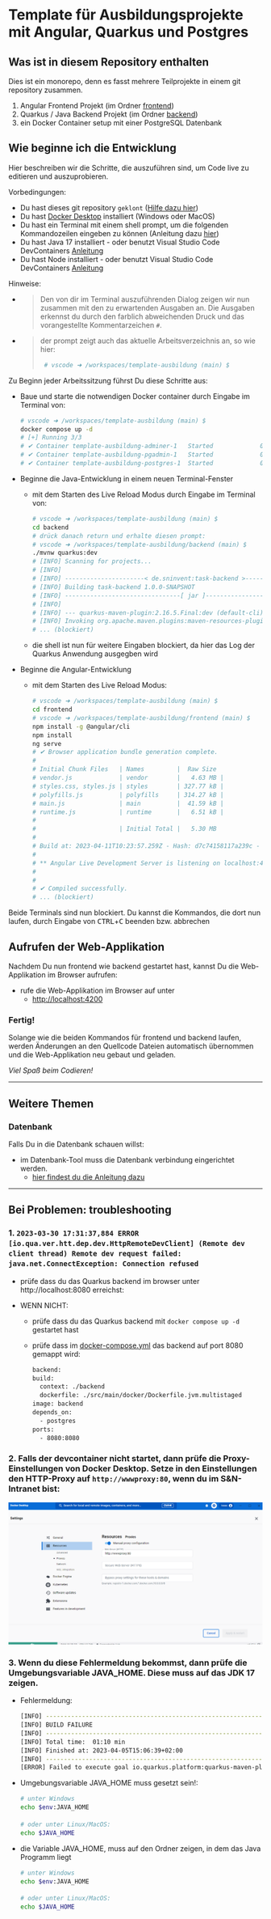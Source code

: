 # Template für Ausbildungsprojekte mit Angular, Quarkus und Postgres

## Was ist in diesem Repository enthalten

Dies ist ein monorepo, denn es fasst mehrere Teilprojekte in einem git repository zusammen.

1. Angular Frontend Projekt (im Ordner [frontend](./frontend/))
2. Quarkus / Java Backend Projekt (im Ordner [backend](./backend))
3. ein Docker Container setup mit einer PostgreSQL Datenbank

## Wie beginne ich die Entwicklung

Hier beschreiben wir die Schritte, die auszuführen sind, um Code live zu editieren und auszuprobieren.

Vorbedingungen:

- Du hast dieses git repository `geklont` ([Hilfe dazu hier](README-git.md))
- Du hast [Docker Desktop](docker.com) installiert (Windows oder MacOS)
- Du hast ein Terminal mit einem shell prompt, um die folgenden Kommandozeilen eingeben zu können (Anleitung dazu [hier](README-terminal.md))
- Du hast Java 17 installiert - oder benutzt Visual Studio Code DevContainers [Anleitung](README-devcontainers.md)
- Du hast Node installiert - oder benutzt Visual Studio Code DevContainers [Anleitung](README-devcontainers.md)

Hinweise:
  - > Den von dir im Terminal auszuführenden Dialog zeigen wir nun zusammen mit den zu erwartenden Ausgaben an. Die Ausgaben erkennst du durch den farblich abweichenden Druck und das vorangestellte Kommentarzeichen `#`.
  - > der prompt zeigt auch das aktuelle Arbeitsverzeichnis an, so wie hier:
    >
    > ```bash
    >  # vscode ➜ /workspaces/template-ausbildung (main) $
    > ```

Zu Beginn jeder Arbeitssitzung führst Du diese Schritte aus:

- Baue und starte die notwendigen Docker container durch Eingabe im Terminal von:

  ```bash
  # vscode ➜ /workspaces/template-ausbildung (main) $
  docker compose up -d
  # [+] Running 3/3
  # ✔ Container template-ausbildung-adminer-1   Started             0.4s
  # ✔ Container template-ausbildung-pgadmin-1   Started             0.6s
  # ✔ Container template-ausbildung-postgres-1  Started             0.6s

  ```

- Beginne die Java-Entwicklung in einem neuen Terminal-Fenster


  - mit dem Starten des Live Reload Modus durch Eingabe im Terminal von:

    ```bash
    # vscode ➜ /workspaces/template-ausbildung (main) $
    cd backend
    # drück danach return und erhalte diesen prompt:
    # vscode ➜ /workspaces/template-ausbildung/backend (main) $
    ./mvnw quarkus:dev
    # [INFO] Scanning for projects...
    # [INFO]
    # [INFO] ----------------------< de.sninvent:task-backend >----------------------
    # [INFO] Building task-backend 1.0.0-SNAPSHOT
    # [INFO] --------------------------------[ jar ]---------------------------------
    # [INFO]
    # [INFO] --- quarkus-maven-plugin:2.16.5.Final:dev (default-cli) @ task-backend ---
    # [INFO] Invoking org.apache.maven.plugins:maven-resources-plugin:2.6:resources @ task-backend
    # ... (blockiert)
    ```

  - die shell ist nun für weitere Eingaben blockiert, da hier das Log der Quarkus Anwendung ausgegben wird

- Beginne die Angular-Entwicklung

  - mit dem Starten des Live Reload Modus:

    ```bash
    # vscode ➜ /workspaces/template-ausbildung (main) $
    cd frontend
    # vscode ➜ /workspaces/template-ausbildung/frontend (main) $
    npm install -g @angular/cli
    npm install
    ng serve
    # ✔ Browser application bundle generation complete.
    #
    # Initial Chunk Files   | Names         |  Raw Size
    # vendor.js             | vendor        |   4.63 MB |
    # styles.css, styles.js | styles        | 327.77 kB |
    # polyfills.js          | polyfills     | 314.27 kB |
    # main.js               | main          |  41.59 kB |
    # runtime.js            | runtime       |   6.51 kB |
    #
    #                       | Initial Total |   5.30 MB
    #
    # Build at: 2023-04-11T10:23:57.259Z - Hash: d7c74158117a239c - Time: 4350ms
    #
    # ** Angular Live Development Server is listening on localhost:4200, open your browser on http://localhost:4200/ **
    #
    #
    # ✔ Compiled successfully.
    # ... (blockiert)
    ```

Beide Terminals sind nun blockiert. Du kannst die Kommandos, die dort nun laufen, durch Eingabe von <kbd>CTRL</kbd>+<kbd>C</kbd> beenden bzw. abbrechen

## Aufrufen der Web-Applikation

Nachdem Du nun frontend wie backend gestartet hast, kannst Du die Web-Applikation im Browser aufrufen:

- rufe die Web-Applikation im Browser auf unter
  - <http://localhost:4200>

### Fertig!

Solange wie die beiden Kommandos für frontend und backend laufen, werden Änderungen an den Quellcode Dateien automatisch übernommen und die Web-Applikation neu gebaut und geladen.

*Viel Spaß beim Codieren!*

---
## Weitere Themen
### Datenbank

Falls Du in die Datenbank schauen willst:

- im Datenbank-Tool muss die Datenbank verbindung eingerichtet werden.
  - [hier findest du die Anleitung dazu](backend/README-Datenbank.md)

---
## Bei Problemen: troubleshooting
### 1. `2023-03-30 17:31:37,884 ERROR [io.qua.ver.htt.dep.dev.HttpRemoteDevClient] (Remote dev client thread) Remote dev request failed: java.net.ConnectException: Connection refused`

- prüfe dass du das Quarkus backend im browser unter http://localhost:8080 erreichst:
- WENN NICHT:

  - prüfe dass du das Quarkus backend mit `docker compose up -d` gestartet hast
  - prüfe dass im [docker-compose.yml](docker-compose.yml) das backend auf port 8080 gemappt wird:

    ```bash
    backend:
    build:
      context: ./backend
      dockerfile: ./src/main/docker/Dockerfile.jvm.multistaged
    image: backend
    depends_on:
      - postgres
    ports:
      - 8080:8080
    ```
### 2. Falls der devcontainer nicht startet, dann prüfe die Proxy-Einstellungen von Docker Desktop. Setze in den Einstellungen den HTTP-Proxy auf `http://wwwproxy:80`, wenn du im S&N-Intranet bist:

![Docker Desktop Proxy Konfiguration](.img/docker-proxy-settings.png)

### 3. Wenn du diese Fehlermeldung bekommst, dann prüfe die Umgebungsvariable JAVA_HOME. Diese muss auf das JDK 17 zeigen.

- Fehlermeldung:

  ```bash
  [INFO] ------------------------------------------------------------------------
  [INFO] BUILD FAILURE
  [INFO] ------------------------------------------------------------------------
  [INFO] Total time:  01:10 min
  [INFO] Finished at: 2023-04-05T15:06:39+02:00
  [INFO] ------------------------------------------------------------------------
  [ERROR] Failed to execute goal io.quarkus.platform:quarkus-maven-plugin:2.16.5.Final:dev (default-cli) on project task-backend: Fatal error compiling: error: release version 17 not supported -> [Help 1]
  ```

- Umgebungsvariable JAVA_HOME muss gesetzt sein!:

  ```bash
  # unter Windows
  echo $env:JAVA_HOME

  # oder unter Linux/MacOS:
  echo $JAVA_HOME
  ```

- die Variable JAVA_HOME, muss auf den Ordner zeigen, in dem das Java Programm liegt

  ```bash
  # unter Windows
  echo $env:JAVA_HOME

  # oder unter Linux/MacOS:
  echo $JAVA_HOME
  ```
